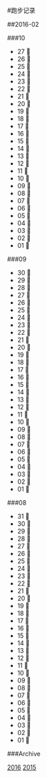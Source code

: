#跑步记录

##2016-02


###10

* 27 💪
* 26 💪
* 25 🙇
* 24 💪
* 23 🙇
* 22 💪
* 21 💪
* 20 💪
* 19 💪
* 18 💪
* 17 🙇
* 16 💪
* 15 🙇
* 14 💪
* 13 🙇
* 12 💪
* 11 💪
* 10 🙇
* 09 🙇
* 08 🙇
* 07 💪
* 06 💪
* 05 💪
* 04 💪
* 03 💪
* 02 💪
* 01 💪

###09

* 30 🙇
* 29 💪
* 28 💪
* 27 💪
* 26 🙇
* 25 💪
* 24 🙇
* 23 💪
* 22 🙇
* 21 🙇
* 20 💪
* 19 🙇
* 18 💪
* 17 💪
* 16 💪
* 15 🙇
* 14 🙇
* 13 💊
* 12 💪
* 11 🙇
* 10 💪
* 09 💪
* 08 🙇
* 07 🙇
* 06 🙇
* 05 🙇
* 04 🙇
* 03 🙇
* 02 🙇
* 01 💪

###08

* 31 🙇
* 30 🙇
* 29 🙇
* 28 🙇
* 27 💪
* 26 🙇
* 25 💪
* 24 🙇
* 23 💪
* 22 🙇
* 21 🙇
* 20 💪
* 19 💪
* 18 💪
* 17 🙇
* 16 🙇
* 15 🙇
* 14 💪
* 13 💪
* 12 💪
* 11 🙇
* 10 🙇
* 09 💪
* 08 🙇
* 07 💪
* 06 🙇
* 05 💪
* 04 💪
* 03 🙇
* 02 💪
* 01 🙇








###Archive

[2016](/archive/2016.md)
[2015](/archive/2015.md)
